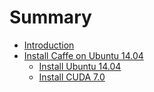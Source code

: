 # Summary

* [Introduction](README.md)
* [Install Caffe on Ubuntu 14.04](install_caffe_on_ubuntu_14_04.md)
   * [Install Ubuntu 14.04](install_ubuntu_14_04.md)
   * [Install CUDA 7.0](install_cuda_7.md)

